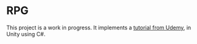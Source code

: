 # RPG

This project is a work in progress. It implements a [tutorial from Udemy](https://www.udemy.com/course/aprende-a-crear-un-videojuego-rpg-en-2d-con-unity-2021/), in Unity using C#.
